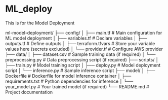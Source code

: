 # ML_deploy
This is for the Model Deployment 

ml-model-deployment/
├── config/
│ ├── main.tf # Main configuration for ML model deployment
│ ├── variables.tf # Declare variables
│ ├── outputs.tf # Define outputs
│ ├── terraform.tfvars # Store your variable values here (secrets excluded)
│ └── provider.tf # Configure AWS provider
├── data/
│ ├── dataset.csv # Sample training data (if required)
│ └── preprocessing.py # Data preprocessing script (if required)
├── scripts/
│ ├── train.py # Model training script
│ ├── deploy.py # Model deployment script
│ └── inference.py # Sample inference script
├── model/
│ ├── Dockerfile # Dockerfile for model inference container
│ ├── requirements.txt # Python dependencies for inference
│ └── your_model.py # Your trained model (if required)
└── README.md # Project documentation


